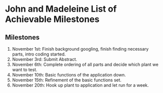 # John and Madeleine List of Achievable Milestones
## Milestones

1. November 1st: Finish background googling, finish finding necessary parts, intro coding started.
1. November 3rd: Submit Abstract.
1. November 6th: Complete ordering of all parts and decide which plant we want to test.
1. November 10th: Basic functions of the application down.
1. November 15th: Refinement of the basic functions set.
1. November 20th: Hook up plant to application and let run for a week.
